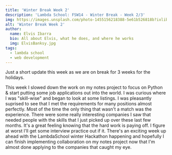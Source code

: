 ```yaml
---
title: 'Winter Break Week 2'
description: 'Lambda School: FSW14 - Winter Break - Week 2/3'
img: https://images.unsplash.com/photo-1455156218388-5e61b526818b?ixlib=rb-1.2.1&ixid=MXwxMjA3fDB8MHxwaG90by1wYWdlfHx8fGVufDB8fHw%3D&auto=format&fit=crop&w=2250&q=80
alt: 'Winter Break Week 2'
author:
  name: Elvis Ibarra
  bio: All about Elvis, what he does, and where he works
  img: ElvisBanksy.jpg
tags:
  - lambda school
  - web development
---
```


<section class="weekly">
    <p class="intro">
    Just a short update this week as we are on break for 3 weeks for the holidays.</p>
        <div class="top-content">
        </div>
              <p class="weeklyp"> This week I slowed down the work on my notes project to focus on Python & start putting some job applications out into the world. I was curious where I was "skill-wise" and began to look at some listings. I was pleasantly suprised to see that I met the requirements for many positions almost perfectly. Most of the time the only thing that wasn't a match was the experience. There were some really interesting companies I saw that needed people with the skills that I just picked up over these last few months. It's a great feeling knowing that the hard work is paying off. I figure at worst I'll get some interview practice out if it. There's an exciting week up ahead with the LambdaSchool winter Hackathon happening and hopefully I can finish implementing collaboration on my notes project now that I'm almost done applying to the companies that caught my eye.
             </p>
      </section>
